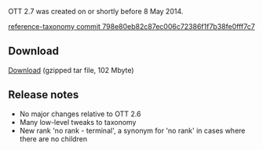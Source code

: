 
OTT 2.7 was created on or shortly before 8 May 2014.

[reference-taxonomy commit 798e80eb82c87ec006c72386f1f7b38fe0fff7c7](https://github.com/OpenTreeOfLife/reference-taxonomy/commit/798e80eb82c87ec006c72386f1f7b38fe0fff7c7)

## Download

[Download](https://files.opentreeoflife.org/ott/ott2.7/ott2.7.tgz) (gzipped tar file, 102 Mbyte) 

## Release notes

* No major changes relative to OTT 2.6
* Many low-level tweaks to taxonomy
* New rank 'no rank - terminal', a synonym for 'no rank' in cases where there are no children
